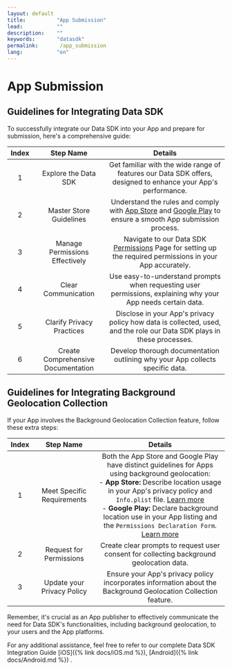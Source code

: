 ```yaml
---
layout: default
title:          "App Submission"
lead:           ""
description:    ""
keywords:       "datasdk"
permalink:       /app_submission
lang:           "en"
---
```


# App Submission
## Guidelines for Integrating Data SDK

To successfully integrate our Data SDK into your App and prepare for submission, here's a comprehensive guide:

| **Index** | **Step Name** | **Details** |
|:--------:|:-------------:|:-------------:|
|1| Explore the Data SDK | Get familiar with the wide range of features our Data SDK offers, designed to enhance your App's performance.|
|2| Master Store Guidelines | Understand the rules and comply with [App Store](https://developer.apple.com/app-store/review/guidelines/) and [Google Play](https://play.google.com/about/developer-content-policy/) to ensure a smooth App submission process.|
|3| Manage Permissions Effectively | Navigate to our Data SDK [Permissions](./docs/Permission.md) Page for setting up the required permissions in your App accurately.|
|4| Clear Communication | Use easy-to-understand prompts when requesting user permissions, explaining why your App needs certain data.|
|5| Clarify Privacy Practices | Disclose in your App's privacy policy how data is collected, used, and the role our Data SDK plays in these processes.|
|6| Create Comprehensive Documentation | Develop thorough documentation outlining why your App collects specific data.|


## Guidelines for Integrating Background Geolocation Collection
If your App involves the Background Geolocation Collection feature, follow these extra steps:

| **Index** | **Step Name** | **Details** |
|:--------:|:-------------:|:-------------:|
|1| Meet Specific Requirements | Both the App Store and Google Play have distinct guidelines for Apps using background geolocation:<br>   - **App Store:** Describe location usage in your App's privacy policy and `Info.plist` file. [Learn more](https://developer.apple.com/documentation/corelocation/handling_location_updates_in_the_background)<br>  - **Google Play:** Declare background location use in your App listing and the `Permissions Declaration Form`. [Learn more](https://support.google.com/googleplay/android-developer/answer/9799150?hl=en)|
|2| Request for Permissions | Create clear prompts to request user consent for collecting background geolocation data.|
|3| Update your Privacy Policy | Ensure your App's privacy policy incorporates information about the Background Geolocation Collection feature.|



Remember, it's crucial as an App publisher to effectively communicate the need for Data SDK's functionalities, including background geolocation, to your users and the App platforms.

For any additional assistance, feel free to refer to our complete Data SDK Integration Guide [iOS]({% link docs/iOS.md %}), [Android]({% link docs/Android.md %}) .






